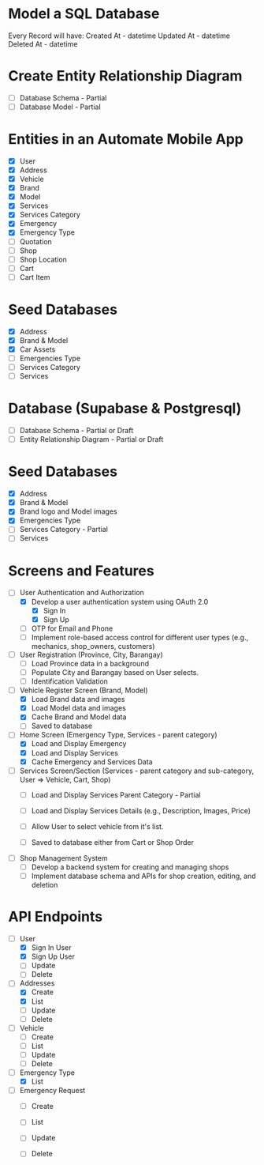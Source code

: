 # Model a SQL Database

Every Record will have:
Created At - datetime
Updated At - datetime
Deleted At - datetime
# Create Entity Relationship Diagram
* [ ] Database Schema - Partial
* [ ] Database Model - Partial

# Entities in an Automate Mobile App
* [x] User
* [x] Address
* [x] Vehicle
* [x] Brand
* [x] Model
* [x] Services
* [x] Services Category
* [x] Emergency
* [x] Emergency Type
* [ ] Quotation
* [ ] Shop
* [ ] Shop Location
* [ ] Cart
* [ ] Cart Item
# Seed Databases
  * [x] Address
  * [x] Brand & Model
  * [x] Car Assets
  * [ ] Emergencies Type
  * [ ] Services Category 
  * [ ] Services
# Database (Supabase & Postgresql)
* [ ] Database Schema - Partial or Draft
* [ ] Entity Relationship Diagram - Partial or Draft

# Seed Databases
  * [x] Address
  * [x] Brand & Model
  * [x] Brand logo and Model images
  * [x] Emergencies Type
  * [ ] Services Category - Partial
  * [ ] Services

# Screens and Features
* [ ] User Authentication and Authorization
  * [x] Develop a user authentication system using OAuth 2.0 
    * [x] Sign In
    * [x] Sign Up  
  * [ ] OTP for Email and Phone 
  * [ ] Implement role-based access control for different user types (e.g., mechanics, shop_owners, customers)
  
* [ ] User Registration (Province, City, Barangay)
  * [ ] Load Province data in a background
  * [ ] Populate City and Barangay based on User selects.
  * [ ] Identification Validation  

* [ ] Vehicle Register Screen (Brand, Model) 
  * [x] Load Brand data and images
  * [x] Load Model data and images
  * [x] Cache Brand and Model data
  * [ ] Saved to database
 
* [ ] Home Screen (Emergency Type, Services - parent category)
  * [x] Load and Display Emergency
  * [x] Load and Display Services
  * [x] Cache Emergency and Services Data

* [ ] Services Screen/Section (Services - parent category and sub-category, User => Vehicle, Cart, Shop)
  * [ ] Load and Display Services Parent Category - Partial
  * [ ] Load and Display Services Details (e.g., Description, Images, Price)
  * [ ] Allow User to select vehicle from it's list.
  * [ ] Saved to database either from Cart or Shop Order
 
  
* [ ] Shop Management System
  * [ ] Develop a backend system for creating and managing shops 
  * [ ] Implement database schema and APIs for shop creation, editing, and deletion

# API Endpoints
* [ ] User
  * [x] Sign In User
  * [x] Sign Up User
  * [ ] Update
  * [ ] Delete 
* [ ] Addresses
  * [x] Create
  * [x] List
  * [ ] Update
  * [ ] Delete
* [ ] Vehicle
  * [ ] Create
  * [ ] List
  * [ ] Update
  * [ ] Delete
* [ ] Emergency Type
  * [x] List
* [ ] Emergency Request
  * [ ] Create
  * [ ] List
  * [ ] Update
  * [ ] Delete
 
  


